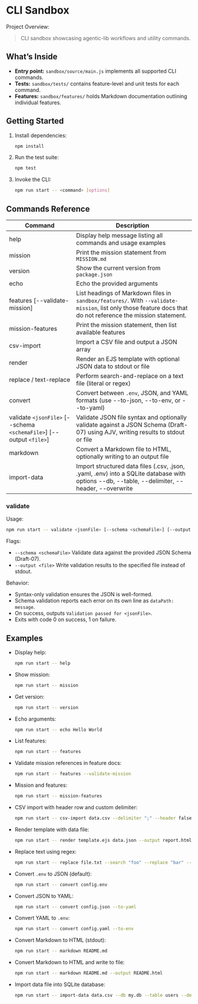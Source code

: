 # CLI Sandbox

Project Overview:

> CLI sandbox showcasing agentic-lib workflows and utility commands.

## What’s Inside

- **Entry point:** `sandbox/source/main.js` implements all supported CLI commands.
- **Tests:** `sandbox/tests/` contains feature-level and unit tests for each command.
- **Features:** `sandbox/features/` holds Markdown documentation outlining individual features.

## Getting Started

1. Install dependencies:
   ```bash
   npm install
   ```
2. Run the test suite:
   ```bash
   npm test
   ```
3. Invoke the CLI:
   ```bash
   npm run start -- <command> [options]
   ```

## Commands Reference

| Command                        | Description                                                                                                                      |
|--------------------------------|----------------------------------------------------------------------------------------------------------------------------------|
| help                           | Display help message listing all commands and usage examples                                                                     |
| mission                        | Print the mission statement from `MISSION.md`                                                                                     |
| version                        | Show the current version from `package.json`                                                                                      |
| echo                           | Echo the provided arguments                                                                                                       |
| features [--validate-mission]  | List headings of Markdown files in `sandbox/features/`. With `--validate-mission`, list only those feature docs that do not reference the mission statement. |
| mission-features               | Print the mission statement, then list available features                                                                         |
| csv-import                     | Import a CSV file and output a JSON array                                                                                         |
| render                         | Render an EJS template with optional JSON data to stdout or file                                                                  |
| replace / text-replace         | Perform search-and-replace on a text file (literal or regex)                                                                      |
| convert                        | Convert between `.env`, JSON, and YAML formats (use --to-json, --to-env, or --to-yaml)                                          |
| validate `<jsonFile>` [--schema `<schemaFile>`] [--output `<file>`] | Validate JSON file syntax and optionally validate against a JSON Schema (Draft-07) using AJV, writing results to stdout or file |
| markdown                       | Convert a Markdown file to HTML, optionally writing to an output file                                                             |
| import-data                    | Import structured data files (.csv, .json, .yaml, .env) into a SQLite database with options --db, --table, --delimiter, --header, --overwrite |

### validate

Usage:
```bash
npm run start -- validate <jsonFile> [--schema <schemaFile>] [--output <file>]
```

Flags:
- `--schema <schemaFile>` Validate data against the provided JSON Schema (Draft-07).
- `--output <file>` Write validation results to the specified file instead of stdout.

Behavior:
- Syntax-only validation ensures the JSON is well-formed.
- Schema validation reports each error on its own line as `dataPath: message`.
- On success, outputs `Validation passed for <jsonFile>`.
- Exits with code 0 on success, 1 on failure.

## Examples

- Display help:
  ```bash
  npm run start -- help
  ```
- Show mission:
  ```bash
  npm run start -- mission
  ```
- Get version:
  ```bash
  npm run start -- version
  ```
- Echo arguments:
  ```bash
  npm run start -- echo Hello World
  ```
- List features:
  ```bash
  npm run start -- features
  ```
- Validate mission references in feature docs:
  ```bash
  npm run start -- features --validate-mission
  ```
- Mission and features:
  ```bash
  npm run start -- mission-features
  ```
- CSV import with header row and custom delimiter:
  ```bash
  npm run start -- csv-import data.csv --delimiter ";" --header false --output out.json
  ```
- Render template with data file:
  ```bash
  npm run start -- render template.ejs data.json --output report.html
  ```
- Replace text using regex:
  ```bash
  npm run start -- replace file.txt --search "foo" --replace "bar" --regex --flags gi
  ```
- Convert `.env` to JSON (default):
  ```bash
  npm run start -- convert config.env
  ```
- Convert JSON to YAML:
  ```bash
  npm run start -- convert config.json --to-yaml
  ```
- Convert YAML to `.env`:
  ```bash
  npm run start -- convert config.yaml --to-env
  ```
- Convert Markdown to HTML (stdout):
  ```bash
  npm run start -- markdown README.md
  ```
- Convert Markdown to HTML and write to file:
  ```bash
  npm run start -- markdown README.md --output README.html
  ```
- Import data file into SQLite database:
  ```bash
  npm run start -- import-data data.csv --db my.db --table users --delimiter ";" --header false --overwrite
  ```
